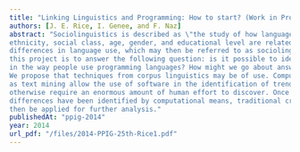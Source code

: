```yaml
---
title: "Linking Linguistics and Programming: How to start? (Work in Progress)"
authors: [J. E. Rice, I. Genee, and F. Naz]
abstract: "Sociolinguistics is described as \"the study of how language and social factors such as
ethnicity, social class, age, gender, and educational level are related\". Social factors may result in
differences in language use, which may then be referred to as sociolinguistic differences. The goal of
this project is to answer the following question: is it possible to identify sociolinguistic differences
in the way people use programming languages? How might we go about answering our question?
We propose that techniques from corpus linguistics may be of use. Computer-based techniques such
as text mining allow the use of software in the identification of trends in language use that would
otherwise require an enormous amount of human effort to discover. Once various sociolinguistic
differences have been identified by computational means, traditional critical analysis methods can
then be applied for further analysis."
publishedAt: "ppig-2014"
year: 2014
url_pdf: "/files/2014-PPIG-25th-Rice1.pdf"
---
```

